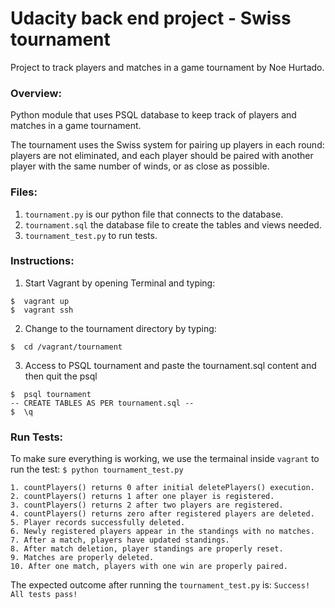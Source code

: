 # Udacity back end project - Swiss tournament

Project to track players and matches in a game tournament by Noe Hurtado. 

### Overview:
Python module that uses PSQL database to keep track of players and matches in a game tournament. 

The tournament uses the Swiss system for pairing up players in each round: players are not eliminated, and each player should be paired with another player with the same number of winds, or as close as possible. 

### Files:
1. `tournament.py` is our python file that connects to the database. 
2. `tournament.sql` the database file to create the tables and views needed. 
3. `tournament_test.py` to run tests. 

### Instructions:
1. Start Vagrant by opening Terminal and typing:
``` 
$  vagrant up
$  vagrant ssh
```
2. Change to the tournament directory by typing:
``` 
$  cd /vagrant/tournament
```
3. Access to PSQL tournament and paste the tournament.sql content and then quit the psql 
``` 
$  psql tournament 
-- CREATE TABLES AS PER tournament.sql -- 
$  \q
```

### Run Tests:
To make sure everything is working, we use the termainal inside `vagrant` to run the test: `$ python tournament_test.py`

```
1. countPlayers() returns 0 after initial deletePlayers() execution.
2. countPlayers() returns 1 after one player is registered.
3. countPlayers() returns 2 after two players are registered.
4. countPlayers() returns zero after registered players are deleted.
5. Player records successfully deleted.
6. Newly registered players appear in the standings with no matches.
7. After a match, players have updated standings.`
8. After match deletion, player standings are properly reset.
9. Matches are properly deleted.
10. After one match, players with one win are properly paired.
```

The expected outcome after running the `tournament_test.py` is: `Success!  All tests pass!`
